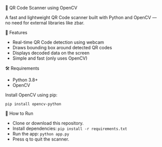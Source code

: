 📸 QR Code Scanner using OpenCV

A fast and lightweight QR Code scanner built with Python and OpenCV — no need for external libraries like zbar.

🚀 Features
- Real-time QR Code detection using webcam
- Draws bounding box around detected QR codes
- Displays decoded data on the screen
- Simple and fast (only uses OpenCV)

🛠️ Requirements
- Python 3.8+
- OpenCV

Install OpenCV using pip:

`pip install opencv-python`

📄 How to Run
- Clone or download this repository.
- Install dependencies:
`pip install -r requirements.txt`
- Run the app:
`python app.py`
- Press q to quit the scanner.





